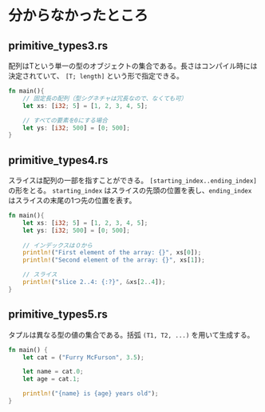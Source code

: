 # 分からなかったところ

## primitive_types3.rs

配列はTという単一の型のオブジェクトの集合である。長さはコンパイル時には決定されていて、 `[T; length]` という形で指定できる。

```rust
fn main(){
    // 固定長の配列（型シグネチャは冗長なので、なくても可）
    let xs: [i32; 5] = [1, 2, 3, 4, 5];

    // すべての要素を0にする場合
    let ys: [i32; 500] = [0; 500];
}
```

## primitive_types4.rs

スライスは配列の一部を指すことができる。 `[starting_index..ending_index]` の形をとる。 `starting_index` はスライスの先頭の位置を表し、`ending_index` はスライスの末尾の1つ先の位置を表す。

```rust
fn main(){
    let xs: [i32; 5] = [1, 2, 3, 4, 5];
    let ys: [i32; 500] = [0; 500];
    
    // インデックスは０から
    println!("First element of the array: {}", xs[0]);
    println!("Second element of the array: {}", xs[1]);

    // スライス
    println!("slice 2..4: {:?}", &xs[2..4]);
}
```

## primitive_types5.rs

タプルは異なる型の値の集合である。括弧 `(T1, T2, ...)` を用いて生成する。

```rust
fn main() {
    let cat = ("Furry McFurson", 3.5);

    let name = cat.0;
    let age = cat.1;

    println!("{name} is {age} years old");
}
```